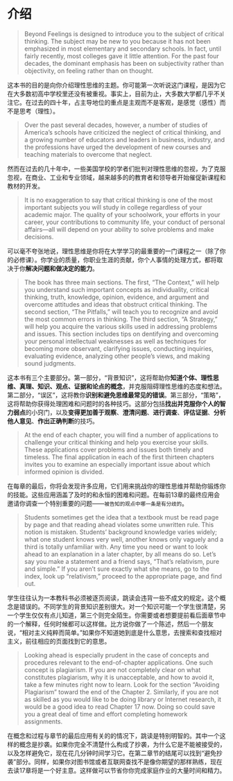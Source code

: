 # 介绍

> Beyond Feelings is designed to introduce you to the subject of critical thinking. The subject may be new to you because it has not been emphasized in most elementary and secondary schools. In fact, until fairly recently, most colleges gave it little attention. For the past four decades, the dominant emphasis has been on subjectivity rather than objectivity, on feeling rather than on thought.

这本书的目的是向你介绍理性思维的主题。你可能第一次听说这门课程，是因为它在大多数初高中学校里还没有被重视。事实上，目前为止，大多数大学都几乎不关注它。在过去的四十年，占主导地位的重点是主观而不是客观，是感觉（感性）而不是思考（理性）。



> Over the past several decades, however, a number of studies of America’s schools have criticized the neglect of critical thinking, and a growing number of educators and leaders in business, industry, and the professions have urged the development of new courses and teaching materials to overcome that neglect.

然而在过去的几十年中，一些美国学校的学者们批判对理性思维的忽视，为了克服忽视，在商业、工业和专业领域，越来越多的的教育者和领导者开始催促新课程和教材的开发。



> It is no exaggeration to say that critical thinking is one of the most important subjects you will study in college regardless of your academic major. The quality of your schoolwork, your efforts in your career, your contributions to community life, your conduct of personal affairs—all will depend on your ability to solve problems and make decisions.

可以毫不夸张地说，理性思维是你将在大学学习的最重要的一门课程之一（除了你的必修课）。你学业的质量，你职业生涯的贡献，你个人事情的处理方式，都将取决于你**解决问题和做决定的能力**。



> The book has three main sections. The first, “The Context,” will help you understand such important concepts as individuality, critical thinking, truth, knowledge, opinion, evidence, and argument and overcome attitudes and ideas that obstruct critical thinking. The second section, “The Pitfalls,” will teach you to recognize and avoid the most common errors in thinking. The third section, “A Strategy,” will help you acquire the various skills used in addressing problems and issues. This section includes tips on dentifying and overcoming your personal intellectual weaknesses as well as techniques for becoming more observant, clarifying issues, conducting inquiries, evaluating evidence, analyzing other people’s views, and making sound judgments.

这本书有三个主要部分。第一部分，“背景知识”，这将帮助你**知道个体、理性思维、真理、知识、观点、证据和论点的概念**，并克服阻碍理性思维的态度和想法。第二部分，“误区”，这将教你**识别和避免思维最常见的错误**。第三部分，“策略”，这将帮助你获得处理困难和问题时的各种技巧。这部分包括**找出并克服你个人的智力弱点**的小窍门，以及**变得更加善于观察**、**澄清问题**、**进行调查**、**评估证据**、**分析他人意见**、**作出正确判断**的技巧。



> At the end of each chapter, you will find a number of applications to challenge your critical thinking and help you exercise your skills. These applications cover problems and issues both timely and timeless. The final application in each of the first thirteen chapters invites you to examine an especially important issue about which informed opinion is divided.

在每章的最后，你将会发现许多应用，它们用来挑战你的理性思维并帮助你锻炼你的技能。这些应用涵盖了及时的和永恒的困难和问题。在每前13章的最终应用会邀请你调查一个特别重要的问题——`被告知的观点中哪一条是有分歧的`。



> Students sometimes get the idea that a textbook must be read page by page and that reading ahead violates some unwritten rule. This notion is mistaken. Students’ background knowledge varies widely; what one student knows very well, another knows only vaguely and a third is totally unfamiliar with. Any time you need or want to look ahead to an explanation  in a later chapter, by all means do so. Let’s say you make a statement and a friend says, “That’s relativism, pure and simple.” If you aren’t sure exactly what she means, go to the index, look up “relativism,” proceed to the appropriate page, and find out.

学生往往认为一本教科书必须被逐页阅读，跳读会违背一些不成文的规定。这个概念是错误的。不同学生的背景知识差别很大。对一个知识可能一个学生很清楚，另一个学生仅仅有点儿知道，第三个则完全陌生。你需要或者想要提前看后面章节中的一个解释，任何时候都可以这样做。比方说你做了一个陈述，然后一个朋友说，“相对主义纯粹而简单。”如果你不知道她到底是什么意思，去搜索和查找相对主义，前往相应的页面找到它的意思。



> Looking ahead is especially prudent in the case of concepts and procedures relevant to the end-of-chapter applications. One such concept is plagiarism. If you are not completely clear on what constitutes plagiarism, why it is unacceptable, and how to avoid it, take a few minutes right now to learn. Look for the section “Avoiding Plagiarism” toward the end of the Chapter 2. Similarly, if you are not as skilled as you would like to be doing library or Internet research, it would be a good idea to read Chapter 17 now. Doing so could save you a great deal of time and effort completing homework assignments.

在概念和过程与章节的最后应用有关的的情况下，跳读是特别明智的。其中一个这样的概念是抄袭。如果你完全不清楚什么构成了抄袭，为什么它是不能被接受的，以及怎样避免它，现在花几分钟时间学习它。在第二章节的结尾可以找到“避免抄袭”部分。同样，如果你对图书馆或者互联网查找不是像你期望的那样熟练，现在去读17章将是一个好主意。这样做可以节省你你完成家庭作业的大量时间和精力。

